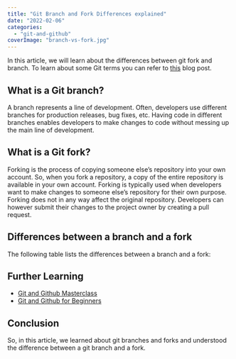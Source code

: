 ```yaml
---
title: "Git Branch and Fork Differences explained"
date: "2022-02-06"
categories: 
  - "git-and-github"
coverImage: "branch-vs-fork.jpg"
---
```


In this article, we will learn about the differences between git fork and branch. To learn about some Git terms you can refer to [this](https://learnjava.co.in/some-git-terminologies/) blog post.

## What is a Git branch?

A branch represents a line of development. Often, developers use different branches for production releases, bug fixes, etc. Having code in different branches enables developers to make changes to code without messing up the main line of development.

## What is a Git fork?

Forking is the process of copying someone else’s repository into your own account. So, when you fork a repository, a copy of the entire repository is available in your own account. Forking is typically used when developers want to make changes to someone else’s repository for their own purpose. Forking does not in any way affect the original repository. Developers can however submit their changes to the project owner by creating a pull request.

## Differences between a branch and a fork

The following table lists the differences between a branch and a fork:

## Further Learning

- [Git and Github Masterclass](https://click.linksynergy.com/deeplink?id=MnzIZAZNE5Y&mid=39197&murl=https%3A%2F%2Fwww.udemy.com%2Fcourse%2Fgit-and-github-masterclass%2F)
- [Git and Github for Beginners](https://click.linksynergy.com/deeplink?id=MnzIZAZNE5Y&mid=39197&murl=https%3A%2F%2Fwww.udemy.com%2Fcourse%2Fgit-and-github-crash-course%2F)

## Conclusion

So, in this article, we learned about git branches and forks and understood the difference between a git branch and a fork.

